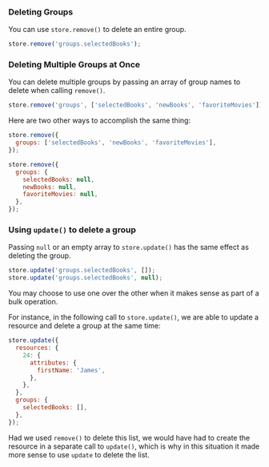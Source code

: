 ### Deleting Groups

You can use `store.remove()` to delete an entire group.

```js
store.remove('groups.selectedBooks');
```

### Deleting Multiple Groups at Once

You can delete multiple groups by passing an array of group names to delete when calling `remove()`.

```js
store.remove('groups', ['selectedBooks', 'newBooks', 'favoriteMovies']);
```

Here are two other ways to accomplish the same thing:

```js
store.remove({
  groups: ['selectedBooks', 'newBooks', 'favoriteMovies'],
});

store.remove({
  groups: {
    selectedBooks: null,
    newBooks: null,
    favoriteMovies: null,
  },
});
```

### Using `update()` to delete a group

Passing `null` or an empty array to `store.update()` has the same effect as deleting
the group.

```js
store.update('groups.selectedBooks', []);
store.update('groups.selectedBooks', null);
```

You may choose to use one over the other when it makes sense as part of a bulk operation.

For instance, in the following call to `store.update()`, we are able to update a resource
and delete a group at the same time:

```js
store.update({
  resources: {
    24: {
      attributes: {
        firstName: 'James',
      },
    },
  },
  groups: {
    selectedBooks: [],
  },
});
```

Had we used `remove()` to delete this list, we would have had to create the resource in a
separate call to `update()`, which is why in this situation it made more sense to use
`update` to delete the list.
